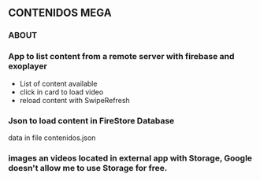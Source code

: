 ## __CONTENIDOS MEGA__

### __ABOUT__

### App to list content from a remote server with firebase and exoplayer

* List of content available
* click in card to load video
* reload content with SwipeRefresh

### Json to load content in FireStore Database
data in file contenidos.json

### images an videos located in external app with Storage, Google doesn't allow me to use Storage for free.